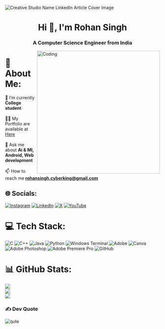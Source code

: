 ![Creative Studio Name LinkedIn Article Cover Image](https://github.com/user-attachments/assets/035fd98e-7b8b-4586-a861-cb4e199faace)

<h1 align="center">Hi 👋, I'm Rohan Singh</h1>
<h3 align="center">A Computer Science Engineer from India</h3>
<img align="right" alt="Coding" width="400" src="https://raw.githubusercontent.com/secretcombatant/secretcombatant/0f9127f3f5b7f508999df9ae74a568bde6d06a78/ai-generated-8775232_640.jpg">

# 💫 About Me:
🌱 I’m currently **College student**<br><br>👨‍💻 My Portfolio are available at [Here](https://rohansinghportfolio.my.canva.site/)<br><br>💬 Ask me about **Ai & Ml, Android, Web development**<br><br>📫 How to reach me **rohansingh.cyberking@gmail.com**


## 🌐 Socials:
[![Instagram](https://img.shields.io/badge/Instagram-%23E4405F.svg?logo=Instagram&logoColor=white)](https://instagram.com/secretcombatant) [![LinkedIn](https://img.shields.io/badge/LinkedIn-%230077B5.svg?logo=linkedin&logoColor=white)](https://linkedin.com/in/secret-combatant) [![X](https://img.shields.io/badge/X-black.svg?logo=X&logoColor=white)](https://x.com/secretcombatant) [![YouTube](https://img.shields.io/badge/YouTube-%23FF0000.svg?logo=YouTube&logoColor=white)](https://youtube.com/@secret_combatant) 

# 💻 Tech Stack:
![C](https://img.shields.io/badge/c-%2300599C.svg?style=for-the-badge&logo=c&logoColor=white) ![C++](https://img.shields.io/badge/c++-%2300599C.svg?style=for-the-badge&logo=c%2B%2B&logoColor=white) ![Java](https://img.shields.io/badge/java-%23ED8B00.svg?style=for-the-badge&logo=openjdk&logoColor=white) ![Python](https://img.shields.io/badge/python-3670A0?style=for-the-badge&logo=python&logoColor=ffdd54) ![Windows Terminal](https://img.shields.io/badge/Windows%20Terminal-%234D4D4D.svg?style=for-the-badge&logo=windows-terminal&logoColor=white) ![Adobe](https://img.shields.io/badge/adobe-%23FF0000.svg?style=for-the-badge&logo=adobe&logoColor=white) ![Canva](https://img.shields.io/badge/Canva-%2300C4CC.svg?style=for-the-badge&logo=Canva&logoColor=white) ![Adobe Photoshop](https://img.shields.io/badge/adobe%20photoshop-%2331A8FF.svg?style=for-the-badge&logo=adobe%20photoshop&logoColor=white) ![Adobe Premiere Pro](https://img.shields.io/badge/Adobe%20Premiere%20Pro-9999FF.svg?style=for-the-badge&logo=Adobe%20Premiere%20Pro&logoColor=white) ![GitHub](https://img.shields.io/badge/github-%23121011.svg?style=for-the-badge&logo=github&logoColor=white)
# 📊 GitHub Stats:
![](https://github-readme-stats.vercel.app/api?username=secretcombatant&theme=radical&hide_border=false&include_all_commits=true&count_private=false)<br/>
![](https://github-readme-streak-stats.herokuapp.com/?user=secretcombatant&theme=radical&hide_border=false)<br/>
![](https://github-readme-stats.vercel.app/api/top-langs/?username=secretcombatant&theme=radical&hide_border=false&include_all_commits=true&count_private=false&layout=compact)

### ✍️ Dev Quote
![qute](https://github.com/user-attachments/assets/7a1479e2-e49e-4f4d-80b4-e2a8d56c15f4)

